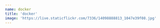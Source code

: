 ```yaml
---
name: docker
title: 'docker'
image: 'https://live.staticflickr.com/7336/14098888813_1047e39f08.jpg'
---
```

